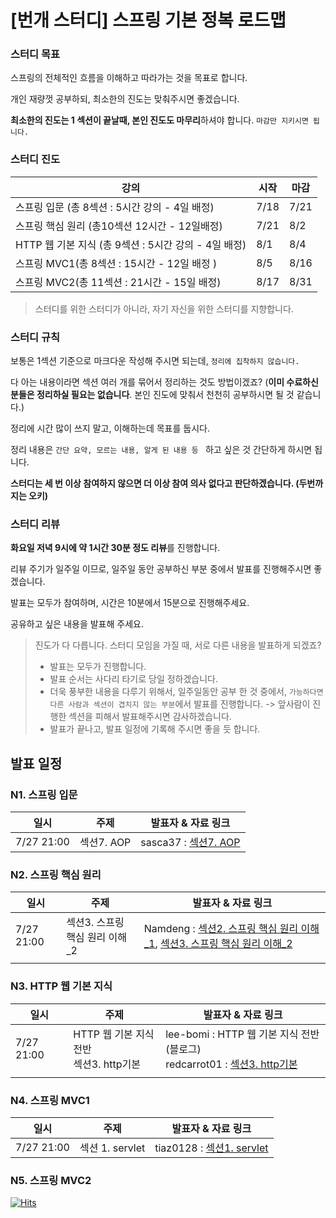 # [번개 스터디] 스프링 기본 정복 로드맵

### 스터디 목표

스프링의 전체적인 흐름을 이해하고 따라가는 것을 목표로 합니다.

개인 재량껏 공부하되, 최소한의 진도는 맞춰주시면 좋겠습니다.

**최소한의 진도는 1 섹션이 끝날때, 본인 진도도 마무리**하셔야 합니다. `마감만 지키시면 됩니다.`

### 스터디 진도

| 강의                                                 | 시작 | 마감 |
| ---------------------------------------------------- | ---- | ---- |
| 스프링 입문 (총 8섹션 : 5시간 강의 - 4일 배정)       | 7/18 | 7/21 |
| 스프링 핵심 원리 (총10섹션 12시간 - 12일배정)        | 7/21 | 8/2  |
| HTTP 웹 기본 지식 (총 9섹션 : 5시간 강의 - 4일 배정) | 8/1  | 8/4  |
| 스프링 MVC1(총 8섹션 : 15시간 - 12일 배정 )          | 8/5  | 8/16 |
| 스프링 MVC2(총 11섹션 : 21시간 - 15일 배정)          | 8/17 | 8/31 |

> 스터디를 위한 스터디가 아니라, 자기 자신을 위한 스터디를 지향합니다.

### 스터디 규칙

보통은 1섹션 기준으로 마크다운 작성해 주시면 되는데,  `정리에 집착하지 않습니다.  `

다 아는 내용이라면 섹션 여러 개를 묶어서 정리하는 것도 방법이겠죠? (**이미 수료하신 분들은 정리하실 필요는 없습니다**. 본인 진도에 맞춰서 천천히 공부하시면 될 것 같습니다.)

정리에 시간 많이 쓰지 말고, 이해하는데 목표를 둡시다.

정리 내용은 `간단 요약, 모르는 내용, 알게 된 내용 등 `  하고 싶은 것 간단하게 하시면 됩니다.

**스터디는 세 번 이상 참여하지 않으면 더 이상 참여 의사 없다고 판단하겠습니다. (두번까지는 오키)**

### 스터디 리뷰

**화요일 저녁 9시에 약 1시간 30분 정도 리뷰**를 진행합니다.  

리뷰 주기가 일주일 이므로, 일주일 동안 공부하신 부분 중에서 발표를 진행해주시면 좋겠습니다.

발표는 모두가 참여하며, 시간은 10분에서 15분으로 진행해주세요. 

공유하고 싶은 내용을 발표해 주세요. 

> 진도가 다 다릅니다.  스터디 모임을 가질 때, 서로 다른 내용을 발표하게 되겠죠?
> - 발표는 모두가 진행합니다.
> - 발표 순서는 사다리 타기로 당일 정하겠습니다.
> - 더욱 풍부한 내용을 다루기 위해서, 일주일동안 공부 한 것 중에서, `가능하다면 다른 사람과 섹션이 겹치지 않는 부분`에서 발표를 진행합니다. -> 앞사람이 진행한 섹션을 피해서 발표해주시면 감사하겠습니다.
> - 발표가 끝나고, 발표 일정에 기록해 주시면 좋을 듯 합니다. 

## 발표 일정

### N1. 스프링 입문 

| 일시       | 주제       | 발표자 & 자료 링크                                           |
| ---------- | ---------- | ------------------------------------------------------------ |
| 7/27 21:00 | 섹션7. AOP | sasca37 :  [섹션7. AOP](https://github.com/lightning-study-storage/Spring-basic-roadmap/tree/main/N1_spring_starter1/sasca37) |



### N2. 스프링 핵심 원리

| 일시       | 주제                           | 발표자 & 자료 링크                                           |
| ---------- | ------------------------------ | ------------------------------------------------------------ |
| 7/27 21:00 | 섹션3. 스프링 핵심 원리 이해_2 | Namdeng : [섹션2. 스프링 핵심 원리 이해_1](https://github.com/lightning-study-storage/Spring-basic-roadmap/blob/main/N2_spring_basic/namdeng/sec2.%EC%8A%A4%ED%94%84%EB%A7%81%20%ED%95%B5%EC%8B%AC%20%EC%9B%90%EB%A6%AC%20%EC%9D%B4%ED%95%B4_1.md), [섹션3. 스프링 핵심 원리 이해_2](https://github.com/lightning-study-storage/Spring-basic-roadmap/blob/main/N2_spring_basic/namdeng/sec3.%EC%8A%A4%ED%94%84%EB%A7%81%20%ED%95%B5%EC%8B%AC%20%EC%9B%90%EB%A6%AC%20%EC%9D%B4%ED%95%B4_2.md) |
|            |                                |                                                              |



### N3. HTTP 웹 기본 지식

| 일시       | 주제                                      | 발표자 & 자료 링크                                           |
| ---------- | ----------------------------------------- | ------------------------------------------------------------ |
| 7/27 21:00 | HTTP 웹 기본 지식 전반<br>섹션3. http기본 | lee-bomi : HTTP 웹 기본 지식 전반(블로그) <br>redcarrot01 : [섹션3. http기본](https://github.com/lightning-study-storage/Spring-basic-roadmap/blob/main/N3_http_and_web/redcarrot01/sec3.http%EA%B8%B0%EB%B3%B8.md) |
|            |                                           |                                                              |



### N4. 스프링 MVC1

| 일시       | 주제             | 발표자 & 자료 링크                                           |
| ---------- | ---------------- | ------------------------------------------------------------ |
| 7/27 21:00 | 섹션 1.  servlet | tiaz0128 : [섹션1. servlet](https://tiaz0128.notion.site/Servlet-MVC-de8bab218df843d5bc60214063cf825d) |



### N5. 스프링 MVC2



[![Hits](https://hits.seeyoufarm.com/api/count/incr/badge.svg?url=https%3A%2F%2Fgithub.com%2Flightning-study-storage%2FSpring-basic-roadmap&count_bg=%2379C83D&title_bg=%23555555&icon=&icon_color=%23E7E7E7&title=hits&edge_flat=false)](https://hits.seeyoufarm.com)